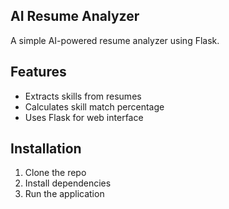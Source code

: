 ## AI Resume Analyzer

A simple AI-powered resume analyzer using Flask.

## Features
- Extracts skills from resumes
- Calculates skill match percentage
- Uses Flask for web interface

## Installation
1. Clone the repo
2. Install dependencies
3. Run the application
